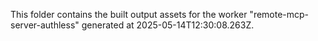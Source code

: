 This folder contains the built output assets for the worker "remote-mcp-server-authless" generated at 2025-05-14T12:30:08.263Z.